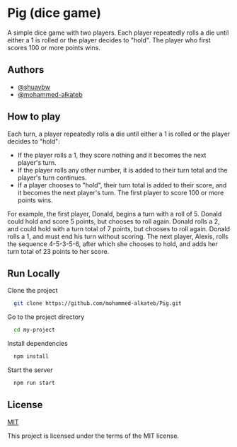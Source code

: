 # Pig (dice game)
A simple dice game with two players. Each player repeatedly rolls a die until either a 1 is rolled or the player decides to "hold". The player who first scores 100 or more points wins.


## Authors
- [@shuaybw](https://www.github.com/shuaybw)
- [@mohammed-alkateb](https://www.github.com/mohammed-alkateb)


## How to play

Each turn, a player repeatedly rolls a die until either a 1 is rolled or the player decides to "hold":

- If the player rolls a 1, they score nothing and it becomes the next player's turn.
- If the player rolls any other number, it is added to their turn total and the player's turn continues.
- If a player chooses to "hold", their turn total is added to their score, and it becomes the next player's turn.
  The first player to score 100 or more points wins.

For example, the first player, Donald, begins a turn with a roll of 5. Donald could hold and score 5 points, but chooses to roll again. Donald rolls a 2, and could hold with a turn total of 7 points, but chooses to roll again. Donald rolls a 1, and must end his turn without scoring. The next player, Alexis, rolls the sequence 4-5-3-5-6, after which she chooses to hold, and adds her turn total of 23 points to her score.


## Run Locally

Clone the project

```bash
  git clone https://github.com/mohammed-alkateb/Pig.git
```

Go to the project directory

```bash
  cd my-project
```

Install dependencies

```bash
  npm install
```

Start the server

```bash
  npm run start
```



## License

[MIT](https://choosealicense.com/licenses/mit/)

This project is licensed under the terms of the MIT license.

